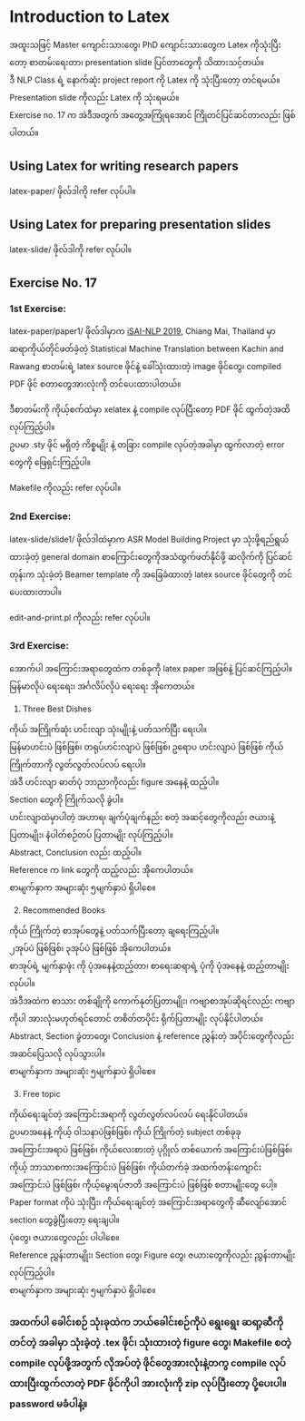 # Introduction to Latex

အထူးသဖြင့် Master ကျောင်းသားတွေ၊ PhD ကျောင်းသားတွေက Latex ကိုသုံးပြီးတော့ စာတမ်းရေးတာ၊ presentation slide ပြင်တာတွေကို သိထားသင့်တယ်။  
ဒီ NLP Class ရဲ့ နောက်ဆုံး project report ကို Latex ကို သုံးပြီးတော့ တင်ရမယ်။  
Presentation slide ကိုလည်း Latex ကို သုံးရမယ်။  
Exercise no. 17 က အဲဒီအတွက် အတွေ့အကြုံရအောင် ကြိုတင်ပြင်ဆင်တာလည်း ဖြစ်ပါတယ်။  

## Using Latex for writing research papers

latex-paper/ ဖိုလ်ဒါကို refer လုပ်ပါ။  

## Using Latex for preparing presentation slides

latex-slide/ ဖိုလ်ဒါကို refer လုပ်ပါ။  

## Exercise No. 17

### 1st Exercise:  

latex-paper/paper1/ ဖိုလ်ဒါမှာက [iSAI-NLP 2019](https://isai-nlp2019.aiat.or.th/), Chiang Mai, Thailand မှာ ဆရာကိုယ်တိုင်ဖတ်ခဲ့တဲ့ Statistical Machine Translation between Kachin and Rawang စာတမ်းရဲ့ latex source ဖိုင်နဲ့ ခေါ်သုံးထားတဲ့ image ဖိုင်တွေ၊ compiled PDF ဖိုင် စတာတွေအားလုံးကို တင်ပေးထားပါတယ်။  

ဒီစာတမ်းကို ကိုယ့်စက်ထဲမှာ xelatex နဲ့ compile လုပ်ပြီးတော့ PDF ဖိုင် ထွက်တဲ့အထိ လုပ်ကြည့်ပါ။  
ဥပမာ .sty ဖိုင် မရှိတဲ့ ကိစ္စမျိုး နဲ့ တခြား compile လုပ်တဲ့အခါမှာ ထွက်လာတဲ့ error တွေကို ဖြေရှင်းကြည့်ပါ။  

Makefile ကိုလည်း refer လုပ်ပါ။  

### 2nd Exercise:

latex-slide/slide1/ ဖိုလ်ဒါထဲမှာက ASR Model Building Project မှာ သုံးဖို့ရည်ရွယ်ထားခဲ့တဲ့ general domain စာကြောင်းတွေကိုအသံထွက်ဖတ်နိုင်ဖို့ ဆလိုက်ကို ပြင်ဆင်တုန်းက 
သုံးခဲ့တဲ့ Beamer template ကို အခြေခံထားတဲ့ latex source ဖိုင်တွေကို တင်ပေးထားတာပါ။  

edit-and-print.pl ကိုလည်း refer လုပ်ပါ။  

### 3rd Exercise:

အောက်ပါ အကြောင်းအရာတွေထဲက တစ်ခုကို latex paper အဖြစ်နဲ့ ပြင်ဆင်ကြည့်ပါ။ မြန်မာလိုပဲ ရေးရေး၊ အင်္ဂလိပ်လိုပဲ ရေးရေး အိုကေတယ်။  

1. Three Best Dishes

ကိုယ် အကြိုက်ဆုံး ဟင်းလျာ သုံးမျိုးနဲ့ ပတ်သက်ပြီး ရေးပါ။  
မြန်မာဟင်းပဲ ဖြစ်ဖြစ်၊ တရုပ်ဟင်းလျာပဲ ဖြစ်ဖြစ်၊ ဥရောပ ဟင်းလျာပဲ ဖြစ်ဖြစ် ကိုယ်ကြိုက်တာကို လွတ်လွတ်လပ်လပ် ရေးပါ။  
အဲဒီ ဟင်းလျာ ဓာတ်ပုံ ဘာညာကိုလည်း figure အနေနဲ့ ထည့်ပါ။  
Section တွေကို ကြိုက်သလို ခွဲပါ။  
ဟင်းလျာထဲမှာပါတဲ့ အဟာရ၊ ချက်ပုံချက်နည်း စတဲ့ အဆင့်တွေကိုလည်း ဇယားနဲ့ ပြတာမျိုး၊ နံပါတ်စဉ်တပ် ပြတာမျိုး လုပ်ကြည့်ပါ။  
Abstract, Conclusion လည်း ထည့်ပါ။  
Reference က link တွေကို ထည့်လည်း အိုကေပါတယ်။  
စာမျက်နှာက အများဆုံး ၅မျက်နှာပဲ ရှိပါစေ။  

2. Recommended Books

ကိုယ် ကြိုက်တဲ့ စာအုပ်တွေနဲ့ ပတ်သက်ပြီးတော့ ချရေးကြည့်ပါ။  
၂အုပ်ပဲ ဖြစ်ဖြစ်၊ ၃အုပ်ပဲ ဖြစ်ဖြစ် အိုကေပါတယ်။  
စာအုပ်ရဲ့ မျက်နှာဖုံး ကို ပုံအနေနဲ့ထည့်တာ၊ စာရေးဆရာရဲ့ ပုံကို ပုံအနေနဲ့ ထည့်တာမျိုး လုပ်ပါ။  
အဲဒီအထဲက စာသား တစ်ချိုကို ကောက်နုတ်ပြတာမျိုး၊ ကဗျာစာအုပ်ဆိုရင်လည်း ကဗျာကိုပါ အားလုံးမဟုတ်ရင်တောင် တစိတ်တပိုင်း ရိုက်ပြတာမျိုး လုပ်နိုင်ပါတယ်။  
Abstract, Section ခွဲတာတွေ၊ Conclusion နဲ့ reference ညွှန်းတဲ့ အပိုင်းတွေကိုလည်း အဆင်ပြေသလို လုပ်သွားပါ။  
စာမျက်နှာက အများဆုံး ၅မျက်နှာပဲ ရှိပါစေ။  

3. Free topic

ကိုယ်ရေးချင်တဲ့ အကြောင်းအရာကို လွတ်လွတ်လပ်လပ် ရေးနိုင်ပါတယ်။  
ဥပမာအနေနဲ့ ကိုယ့် ဝါသနာပဲဖြစ်ဖြစ်၊ ကိုယ် ကြိုက်တဲ့ subject တစ်ခုခု အကြောင်းအရာပဲ ဖြစ်ဖြစ်၊ ကိုယ်လေးစားတဲ့ ပုဂ္ဂိုလ် တစ်ယောက် အကြောင်းပဲဖြစ်ဖြစ်၊ ကိုယ့် ဘာသာစကားအကြောင်းပဲ ဖြစ်ဖြစ်၊ ကိုယ်တက်ခဲ့ အထက်တန်းကျောင်း အကြောင်းပဲ ဖြစ်ဖြစ်၊ ကိုယ့်မွေးရပ်ဇာတိ အကြောင်းပဲ ဖြစ်ဖြစ် စတာမျိုးတွေ ပေါ့။  
Paper format ကိုပဲ သုံးပြီး၊ ကိုယ်ရေးချင်တဲ့ အကြောင်းအရာတွေကို ဆီလျော်အောင် section တွေခွဲပြီးတော့ ရေးချပါ။  
ပုံတွေ၊ ဇယားတွေလည်း ပါပါစေ။  
Reference ညွှန်းတာမျိုး၊ Section တွေ၊ Figure တွေ၊ ဇယားတွေကိုလည်း ညွှန်းတာမျိုး လုပ်ကြည့်ပါ။  
စာမျက်နှာက အများဆုံး ၅မျက်နှာပဲ ရှိပါစေ။  

### အထက်ပါ ခေါင်းစဉ် သုံးခုထဲက ဘယ်ခေါင်းစဉ်ကိုပဲ ရွေးရွေး ဆရာ့ဆီကို တင်တဲ့ အခါမှာ သုံးခဲ့တဲ့ .tex ဖိုင်၊ သုံးထားတဲ့ figure တွေ၊ Makefile စတဲ့ compile လုပ်ဖို့အတွက် လိုအပ်တဲ့ ဖိုင်တွေအားလုံးနဲ့တကွ compile လုပ်ထားပြီးထွက်လာတဲ့ PDF ဖိုင်ကိုပါ အားလုံးကို zip လုပ်ပြီးတော့ ပို့ပေးပါ။ password မခံပါနဲ့။  

